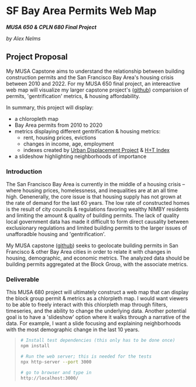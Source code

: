 # SF Bay Area Permits Web Map
***MUSA 650 & CPLN 680 Final Project***

*by Alex Nelms*

## Project Proposal
My MUSA Capstone aims to understand the relationship between building construction permits and the San Francisco Bay Area's housing crisis between 2010 and 2022. For my MUSA 650 final project, an intereactive web map will visualize my larger capstone project's ([github](https://github.com/CPLN-680-Spring-2022/Nelms_Alex_BuildingPermits)) comparision of permits, 'gentrification' metrics, & housing affordability.

In summary, this project will display:
 * a chloropleth map
 * Bay Area permits from 2010 to 2020
 * metrics displaying different gentrification & housing metrics:
     * rent, housing prices, evictions
     * changes in income, age, employment
     * indexes created by [Urban Displacement Project](https://www.urbandisplacement.org/) & [H+T Index](https://htaindex.cnt.org/)
 * a slideshow highlighting neighborhoods of importance

### Introduction
The San Francisco Bay Area is currently in the middle of a housing crisis – where housing prices, homelessness, and inequalities are at an all time high. Genenerally, the core issue is that housing supply has not grown at the rate of demand for the last 60 years. The low rate of constructed homes is the result of city councils & regulations favoring wealthy NIMBY residents and limiting the amount & quality of building permits. The lack of quality local government data has made it difficult to form direct causality between exclusionary regulations and limited building permits to the larger issues of unafforadble housing and 'gentrification'.

My MUSA capstone ([github](https://github.com/CPLN-680-Spring-2022/Nelms_Alex_BuildingPermits)) seeks to geolocate building permits in San Francisco & other Bay Area cities in order to relate it with changes in housing, demographic, and economic metrics. The analyzed data should be building permits aggregated at the Block Group, with the associate metrics.

### Deliverable
This MUSA 680 project will ultimately construct a web map that can display the block group permit & metrics as a chlorpleth map. I would want viewers to be able to freely interact with this chlorpleth map through filters, timeseries, and the ability to change the underlying data. Another potential goal is to have a 'slideshow' option where it walks through a narrative of the data. For example, I want a slide focusing and explaining neighborhoods with the most demographic change in the last 10 years.

> ```bash
> # Install test dependencies (this only has to be done once)
> npm install
>
> # Run the web server; this is needed for the tests
> npx http-server --port 3000
>
> # go to browser and type in
> http://localhost:3000/
> ```
